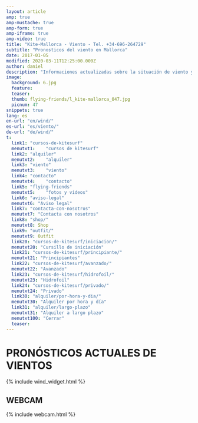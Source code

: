 ```yaml
---
layout: article
amp: true
amp-mustache: true
amp-form: true
amp-iframe: true
amp-video: true
title: "Kite-Mallorca - Viento - Tel. +34-696-264729"
subtitle: "Pronosticos del viento en Mallorca"
date: 2017-01-05 
modified: 2020-03-11T12:25:00.000Z
author: daniel
description: "Informaciones actualizadas sobre la situación de viento y climática en Mallorca."
image:
  background: 6.jpg
  feature:
  teaser:
  thumb: flying-friends/l_kite-mallorca_047.jpg
  picnum: 47
snippets: true
lang: es
en-url: "en/wind/"
es-url: "es/viento/"
de-url: "de/wind/"
t:
  link1: "cursos-de-kitesurf"
  menutxt1:    "cursos de kitesurf"
  link2: "alquiler"
  menutxt2:    "alquiler"
  link3: "viento"
  menutxt3:    "viento"
  link4: "contacto"
  menutxt4:    "contacto"
  link5: "flying-friends"
  menutxt5:    "fotos y videos"
  link6: "aviso-legal"
  menutxt6: "Aviso legal"
  link7: "contacta-con-nosotros"
  menutxt7: "Contacta con nosotros"
  link8: "shop/"
  menutxt8: Shop
  link9: "outfit/"
  menutxt9: Outfit
  link20: "cursos-de-kitesurf/iniciacion/"
  menutxt20: "Cursillo de iniciación"
  link21: "cursos-de-kitesurf/principiante/"
  menutxt21: "Principiantes"
  link22: "cursos-de-kitesurf/avanzado/"
  menutxt22: "Avanzado"
  link23: "cursos-de-kitesurf/hidrofoil/"
  menutxt23: "Hidrofoil"
  link24: "cursos-de-kitesurf/privado/"
  menutxt24: "Privado"
  link30: "alquiler/por-hora-y-dia/"
  menutxt30: "Alquiler por hora y día"
  link31: "alquiler/largo-plazo"
  menutxt31: "Alquiler a largo plazo"
  menutxt100: "Cerrar"
  teaser:
---
```


# PRONÓSTICOS ACTUALES DE VIENTOS

{% include wind_widget.html %}

## WEBCAM 

{% include webcam.html %}